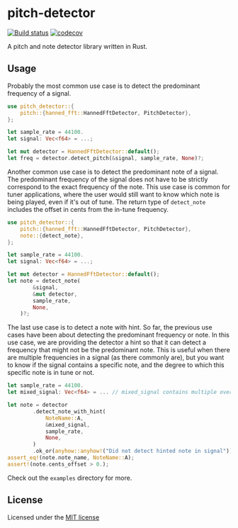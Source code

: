 # pitch-detector

[![Build status](https://img.shields.io/github/workflow/status/mherrerarendon/freq-detector/Rust)](https://github.com/mherrerarendon/freq-detector)
[![codecov](https://img.shields.io/codecov/c/github/mherrerarendon/freq-detector)](https://codecov.io/gh/mherrerarendon/freq-detector)
<br/>

A pitch and note detector library written in Rust.

## Usage
Probably the most common use case is to detect the predominant frequency of a signal. 
```rust
use pitch_detector::{
    pitch::{hanned_fft::HannedFftDetector, PitchDetector},
};

let sample_rate = 44100.
let signal: Vec<f64> = ...;

let mut detector = HannedFftDetector::default();
let freq = detector.detect_pitch(&signal, sample_rate, None)?;
```
Another common use case is to detect the predominant note of a signal. The predominant frequency of the signal does not have to be strictly correspond to the exact frequency of the note. This use case is common for tuner applications, where the user would still want to know which note is being played, even if it's out of tune. The return type of `detect_note` includes the offset in cents from the in-tune frequency.
```rust
use pitch_detector::{
    pitch::{hanned_fft::HannedFftDetector, PitchDetector},
    note::{detect_note},
};

let sample_rate = 44100.
let signal: Vec<f64> = ...;

let mut detector = HannedFftDetector::default();
let note = detect_note(
        &signal,
        &mut detector,
        sample_rate,
        None,
    )?;
```

The last use case is to detect a note with hint. So far, the previous use cases have been about detecting the predominant frequency or note. In this use case, we are providing the detector a hint so that it can detect a frequency that might not be the predominant note. This is useful when there are multiple frequencies in a signal (as there commonly are), but you want to know if the signal contains a specific note, and the degree to which this specific note is in tune or not.
```rust
let sample_rate = 44100.
let mixed_signal: Vec<f64> = ... // mixed_signal contains multiple overlapping frequencies

let note = detector
        .detect_note_with_hint(
            NoteName::A,
            &mixed_signal,
            sample_rate,
            None,
        )
        .ok_or(anyhow::anyhow!("Did not detect hinted note in signal"))?;
assert_eq!(note.note_name, NoteName::A);
assert!(note.cents_offset > 0.);
```
Check out the `examples` directory for more.

## License
Licensed under the [MIT license](https://github.com/mherrerarendon/pitch-detector/blob/main/LICENSE-MIT)